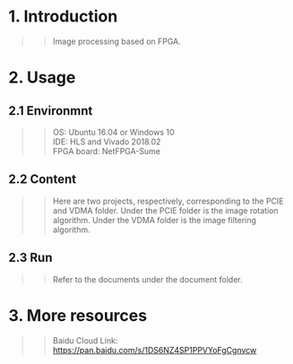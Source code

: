 # 1. Introduction
>>Image processing based on FPGA.

# 2. Usage
## 2.1 Environmnt
>>OS: Ubuntu 16.04 or Windows 10  
>>IDE: HLS and Vivado 2018.02  
>>FPGA board: NetFPGA-Sume  

## 2.2 Content
>>Here are two projects, respectively, corresponding to the PCIE and VDMA folder. Under the PCIE folder is the image rotation algorithm. Under the VDMA folder is the image filtering algorithm.

## 2.3 Run
>>Refer to the documents under the document folder.

# 3. More resources
>>Baidu Cloud Link: https://pan.baidu.com/s/1DS6NZ4SP1PPVYoFgCgnvcw
